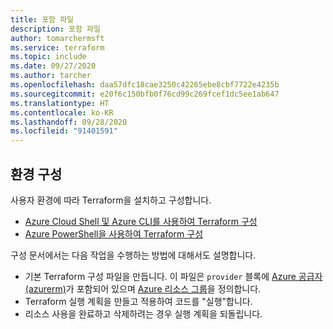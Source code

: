 ```yaml
---
title: 포함 파일
description: 포함 파일
author: tomarchermsft
ms.service: terraform
ms.topic: include
ms.date: 09/27/2020
ms.author: tarcher
ms.openlocfilehash: daa57dfc18cae3250c42265ebe8cbf7722e4235b
ms.sourcegitcommit: e20f6c150bfb0f76cd99c269fcef1dc5ee1ab647
ms.translationtype: HT
ms.contentlocale: ko-KR
ms.lasthandoff: 09/28/2020
ms.locfileid: "91401591"
---
```

## <a name="configure-your-environment"></a>환경 구성

사용자 환경에 따라 Terraform을 설치하고 구성합니다.

- [Azure Cloud Shell 및 Azure CLI를 사용하여 Terraform 구성](../get-started-cloud-shell.md)
- [Azure PowerShell을 사용하여 Terraform 구성](../get-started-powershell.md)

구성 문서에서는 다음 작업을 수행하는 방법에 대해서도 설명합니다.

- 기본 Terraform 구성 파일을 만듭니다. 이 파일은 `provider` 블록에 [Azure 공급자(azurerm)](https://www.terraform.io/docs/providers/azurerm/index.html)가 포함되어 있으며 [Azure 리소스 그룹](/azure/azure-resource-manager/management/manage-resource-groups-portal#what-is-a-resource-group)을 정의합니다.
- Terraform 실행 계획을 만들고 적용하여 코드를 "실행"합니다.
- 리소스 사용을 완료하고 삭제하려는 경우 실행 계획을 되돌립니다.
